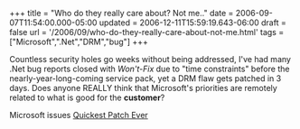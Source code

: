 +++
title = "Who do they really care about? Not me.."
date = 2006-09-07T11:54:00.000-05:00
updated = 2006-12-11T15:59:19.643-06:00
draft = false
url = '/2006/09/who-do-they-really-care-about-not-me.html'
tags = ["Microsoft",".Net","DRM","bug"]
+++

Countless security holes go weeks without being addressed, I've had many .Net bug reports closed with _Won't-Fix_ due to "time constraints" before the nearly-year-long-coming service pack, yet a DRM flaw gets patched in 3 days. Does anyone REALLY think that Microsoft's priorities are remotely related to what is good for the **customer**?

Microsoft issues [Quickest Patch Ever](http://www.wired.com/news/columns/0,71738-0.html?tw=rss.index)
